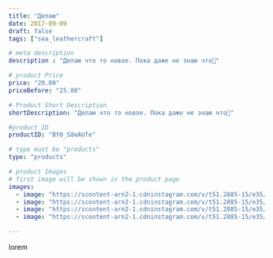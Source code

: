 ```yaml
---
title: "Делаю"
date: 2017-09-09
draft: false
tags: ["sea_leathercraft"]

# meta description
description : "Делаю что то новое. Пока даже не знаю что🤔"

# product Price
price: "20.00"
priceBefore: "25.00"

# Product Short Description
shortDescription: "Делаю что то новое. Пока даже не знаю что🤔"

#product ID
productID: "BY0_S8eAUfe"

# type must be "products"
type: "products"

# product Images
# first image will be shown in the product page
images:
  - image: "https://scontent-arn2-1.cdninstagram.com/v/t51.2885-15/e35/21433862_1801417836815706_9019284519617822720_n.jpg?_nc_ht=scontent-arn2-1.cdninstagram.com&_nc_cat=106&_nc_ohc=alxs4KnAXmEAX8KncJe&se=7&tp=1&oh=eaea7b77d945ca4350a955b4b28a9337&oe=605B1B2F&ig_cache_key=MTYwMDE4MTcxMzAwOTU1MjkyNg%3D%3D.2"
  - image: "https://scontent-arn2-1.cdninstagram.com/v/t51.2885-15/e35/21433597_815066858671931_6868313405418110976_n.jpg?_nc_ht=scontent-arn2-1.cdninstagram.com&_nc_cat=111&_nc_ohc=0GZRdr4h0y4AX8VSNaa&se=7&tp=1&oh=a986f7ea0cba02bf0e77e014ab408efe&oe=605CE191&ig_cache_key=MTYwMDE4MjAyMzc0MDIwNzQyNQ%3D%3D.2"
  - image: "https://scontent-arn2-1.cdninstagram.com/v/t51.2885-15/e35/21433955_1410803645640471_8530659834247249920_n.jpg?_nc_ht=scontent-arn2-1.cdninstagram.com&_nc_cat=103&_nc_ohc=YYeKGo-g0SEAX9w0lQ4&se=7&tp=1&oh=374763fde69a934e0df0cd7a5cf87942&oe=605B5C74&ig_cache_key=MTYwMDE4MjEzNTY4NjI1ODAzOA%3D%3D.2"
  - image: "https://scontent-arn2-1.cdninstagram.com/v/t51.2885-15/e35/21433515_2007933579430071_3920762712648318976_n.jpg?_nc_ht=scontent-arn2-1.cdninstagram.com&_nc_cat=103&_nc_ohc=HBpJIv2YNIQAX_9rX4w&se=7&tp=1&oh=5b589a60b200609a194a93292077f153&oe=605CFC66&ig_cache_key=MTYwMDE4MjAzMTY3NTk0MTg4NA%3D%3D.2"

---
```

lorem
